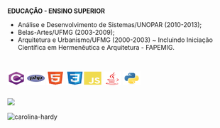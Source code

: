 **EDUCAÇÃO - ENSINO SUPERIOR**

- Análise e Desenvolvimento de Sistemas/UNOPAR (2010-2013);
- Belas-Artes/UFMG (2003-2009);
- Arquitetura e Urbanismo/UFMG (2000-2003) ~ Incluindo Iniciação Científica em Hermenêutica e Arquitetura - FAPEMIG.

##

<div style="display: inline_block">
  <br>  
  <img align="center" alt="Carolina-CSharp" height="30" width="40" src="https://raw.githubusercontent.com/devicons/devicon/master/icons/csharp/csharp-original.svg">
  <img align="center" alt="Carolina-PHP" height="30" width="40" src="https://raw.githubusercontent.com/devicons/devicon/master/icons/php/php-original.svg">
  <img align="center" alt="Carolina-HTML" height="30" width="40" src="https://raw.githubusercontent.com/devicons/devicon/master/icons/html5/html5-original.svg">
  <img align="center" alt="Carolina-CSS" height="30" width="40" src="https://raw.githubusercontent.com/devicons/devicon/master/icons/css3/css3-original.svg"><img align="center" alt="Carolina-JavaScript" height="30" width="40" src="https://raw.githubusercontent.com/devicons/devicon/master/icons/javascript/javascript-plain.svg">
  <img align="center" alt="Carolina-Java" height="30" width="40" src="https://raw.githubusercontent.com/devicons/devicon/master/icons/java/java-plain.svg">
  <img align="center" alt="Carolina-Python" height="30" width="40" src="https://raw.githubusercontent.com/devicons/devicon/master/icons/python/python-original.svg">
  </br>
</div>

##
 
<div>
<a href = "mailto:carolinaoftinoco@gmail.com"><img src="https://img.shields.io/badge/-Gmail-%23333?style=for-the-badge&logo=gmail&logoColor=white" target="_blank"></a>
</div>

![carolina-hardy](https://user-images.githubusercontent.com/110881696/185729529-866a8bae-74da-4d12-abdf-4a18c48e402d.gif)
